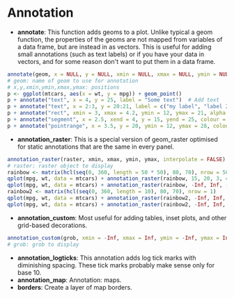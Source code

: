 Annotation
====================

* **annotate**: This function adds geoms to a plot. Unlike typical a geom function, the properties of the geoms are not mapped from variables of a data frame, but are instead in as vectors. This is useful for adding small annotations (such as text labels) or if you have your data in vectors, and for some reason don't want to put them in a data frame.

```R
annotate(geom, x = NULL, y = NULL, xmin = NULL, xmax = NULL, ymin = NULL, ymax = NULL)
# geom: name of geom to use for annotation
# x,y,xmin,ymin,xmax,ymax: positions
p <- ggplot(mtcars, aes(x = wt, y = mpg)) + geom_point()
p + annotate("text", x = 4, y = 25, label = "Some text")  # Add text
p + annotate("text", x = 2:3, y = 20:21, label = c("my label", "label 2"))  # Add multiple texts
p + annotate("rect", xmin = 3, xmax = 4.2, ymin = 12, ymax = 21, alpha = .2)  # Add rectangle
p + annotate("segment", x = 2.5, xend = 4, y = 15, yend = 25, colour = "blue")  # Add segment
p + annotate("pointrange", x = 3.5, y = 20, ymin = 12, ymax = 28, colour = "red", size = 1.5) # Add point range
```

* **annotation_raster**: This is a special version of geom_raster optimised for static annotations that are the same in every panel. 
```R
annotation_raster(raster, xmin, xmax, ymin, ymax, interpolate = FALSE)
# raster: raster object to display
rainbow <- matrix(hcl(seq(0, 360, length = 50 * 50), 80, 70), nrow = 50)
qplot(mpg, wt, data = mtcars) + annotation_raster(rainbow, 15, 20, 3, 4)  # Special region
qplot(mpg, wt, data = mtcars) + annotation_raster(rainbow, -Inf, Inf, -Inf, Inf) + geom_point() # Fill the plot, points above
rainbow2 <- matrix(hcl(seq(0, 360, length = 10), 80, 70), nrow = 1)
qplot(mpg, wt, data = mtcars) + annotation_raster(rainbow2, -Inf, Inf, -Inf, Inf) + geom_point()
qplot(mpg, wt, data = mtcars) + annotation_raster(rainbow2, -Inf, Inf, -Inf, Inf, interpolate = TRUE) + geom_point()
```

* **annotation_custom**: Most useful for adding tables, inset plots, and other grid-based decorations.
```R
annotation_custom(grob, xmin = -Inf, xmax = Inf, ymin = -Inf, ymax = Inf)
# grob: grob to display
```

* **annotation_logticks**: This annotation adds log tick marks with diminishing spacing. These tick marks probably make sense only for base 10.
* **annotation_map**: Annotation: maps.
* **borders**: Create a layer of map borders.
